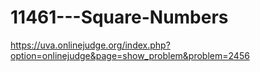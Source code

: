 # 11461---Square-Numbers
https://uva.onlinejudge.org/index.php?option=onlinejudge&page=show_problem&problem=2456
